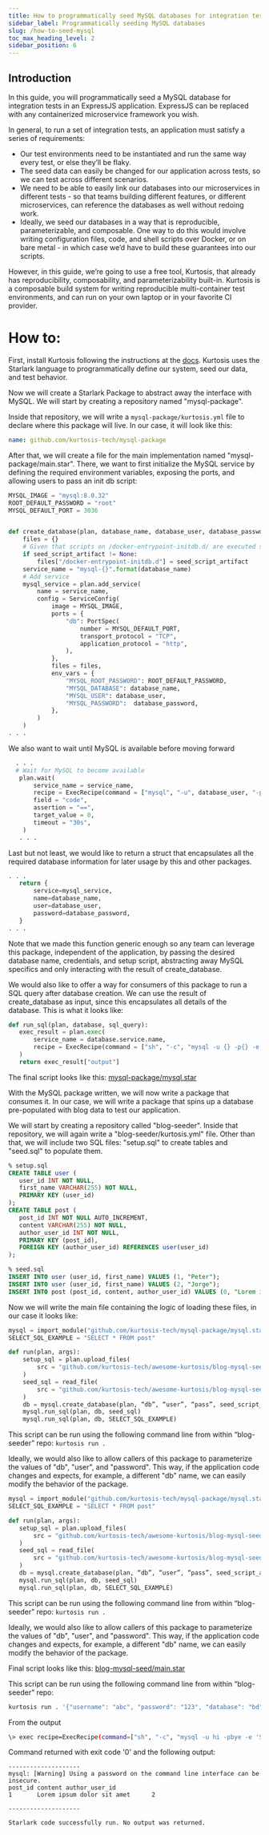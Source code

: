 ```yaml
---
title: How to programmatically seed MySQL databases for integration tests
sidebar_label: Programmatically seeding MySQL databases
slug: /how-to-seed-mysql
toc_max_heading_level: 2
sidebar_position: 6
---
```


Introduction
------------
In this guide, you will programmatically seed a MySQL database for integration tests in an ExpressJS application. ExpressJS can be replaced with any containerized microservice framework you wish.

In general, to run a set of integration tests, an application must satisfy a series of requirements:

- Our test environments need to be instantiated and run the same way every test, or else they’ll be flaky.
- The seed data can easily be changed for our application across tests, so we can test across different scenarios.
- We need to be able to easily link our databases into our microservices in different tests - so that teams building different features, or different microservices, can reference the databases as well without redoing work.
- Ideally, we seed our databases in a way that is reproducible, parameterizable, and composable. One way to do this would involve writing configuration files, code, and shell scripts over Docker, or on bare metal - in which case we’d have to build these guarantees into our scripts.

However, in this guide, we’re going to use a free tool, Kurtosis, that already has reproducibility, composability, and parameterizability built-in. Kurtosis is a composable build system for writing reproducible multi-container test environments, and can run on your own laptop or in your favorite CI provider.

# How to:

First, install Kurtosis following the instructions at the [docs](https://docs.kurtosis.com/install). Kurtosis uses the Starlark language to programmatically define our system, seed our data, and test behavior.

Now we will create a Starlark Package to abstract away the interface with MySQL. We will start by creating a repository named "mysql-package".

Inside that repository, we will write a `mysql-package/kurtosis.yml` file to declare where this package will live. In our case, it will look like this:


```yml
name: github.com/kurtosis-tech/mysql-package
```

After that, we will create a file for the main implementation named "mysql-package/main.star". There, we want to first initialize the MySQL service by defining the required environment variables, exposing the ports, and allowing users to pass an init db script:

```python
MYSQL_IMAGE = "mysql:8.0.32"
ROOT_DEFAULT_PASSWORD = "root"
MYSQL_DEFAULT_PORT = 3036


def create_database(plan, database_name, database_user, database_password, seed_script_artifact = None):
    files = {}
    # Given that scripts on /docker-entrypoint-initdb.d/ are executed sorted by filename
    if seed_script_artifact != None:
        files["/docker-entrypoint-initdb.d"] = seed_script_artifact
    service_name = "mysql-{}".format(database_name)
    # Add service
    mysql_service = plan.add_service(
        name = service_name,
        config = ServiceConfig(
            image = MYSQL_IMAGE,
            ports = {
                "db": PortSpec(
                    number = MYSQL_DEFAULT_PORT,
                    transport_protocol = "TCP",
                    application_protocol = "http",
                ),
            },
            files = files,
            env_vars = {
                "MYSQL_ROOT_PASSWORD": ROOT_DEFAULT_PASSWORD,
                "MYSQL_DATABASE": database_name,
                "MYSQL_USER": database_user,
                "MYSQL_PASSWORD":  database_password,
            },
        )
    )
. . .
```

We also want to wait until MySQL is available before moving forward
```python
  . . .
  # Wait for MySQL to become available
   plan.wait(
       service_name = service_name,
       recipe = ExecRecipe(command = ["mysql", "-u", database_user, "-p{}".format(database_password), database_name]),
       field = "code",
       assertion = "==",
       target_value = 0,
       timeout = "30s",
    )
   . . .
```

Last but not least, we would like to return a struct that encapsulates all the required database information for later usage by this and other packages.

```python
. . .
   return {
       service=mysql_service,
       name=database_name,
       user=database_user,
       password=database_password,
   }
. . .
```

Note that we made this function generic enough so any team can leverage this package, independent of the application, by passing the desired database name, credentials, and setup script, abstracting away MySQL specifics and only interacting with the result of create_database.

We would also like to offer a way for consumers of this package to run a SQL query after database creation. We can use the result of create_database as input, since this encapsulates all details of the database. This is what it looks like:


```python
def run_sql(plan, database, sql_query):
   exec_result = plan.exec(
       service_name = database.service.name,
       recipe = ExecRecipe(command = ["sh", "-c", "mysql -u {} -p{} -e '{}' {}".format(database.user, database.password, sql_query, database.name)]),
   )
   return exec_result["output"]
```

The final script looks like this: [mysql-package/mysql.star](https://github.com/kurtosis-tech/mysql-package/blob/main/mysql.star)

With the MySQL package written, we will now write a package that consumes it. In our case, we will write a package that spins up a database pre-populated with blog data to test our application.

We will start by creating a repository called "blog-seeder". Inside that repository, we will again write a "blog-seeder/kurtosis.yml" file. Other than that, we will include two SQL files: "setup.sql" to create tables and "seed.sql" to populate them.

```sql
% setup.sql
CREATE TABLE user (
   user_id INT NOT NULL,
   first_name VARCHAR(255) NOT NULL,
   PRIMARY KEY (user_id)
);
CREATE TABLE post (
   post_id INT NOT NULL AUTO_INCREMENT,
   content VARCHAR(255) NOT NULL,
   author_user_id INT NOT NULL,
   PRIMARY KEY (post_id),
   FOREIGN KEY (author_user_id) REFERENCES user(user_id)
);

% seed.sql
INSERT INTO user (user_id, first_name) VALUES (1, "Peter");
INSERT INTO user (user_id, first_name) VALUES (2, "Jorge");
INSERT INTO post (post_id, content, author_user_id) VALUES (0, "Lorem ipsum dolor sit amet", 2);
```

Now we will write the main file containing the logic of loading these files, in our case it looks like:

```python
mysql = import_module("github.com/kurtosis-tech/mysql-package/mysql.star")
SELECT_SQL_EXAMPLE = "SELECT * FROM post"

def run(plan, args):
    setup_sql = plan.upload_files(
        src = "github.com/kurtosis-tech/awesome-kurtosis/blog-mysql-seed/setup.sql",
    )
    seed_sql = read_file(
        src = "github.com/kurtosis-tech/awesome-kurtosis/blog-mysql-seed/seed.sql",
    )
    db = mysql.create_database(plan, “db”, “user”, “pass”, seed_script_artifact = setup_sql)
    mysql.run_sql(plan, db, seed_sql)
    mysql.run_sql(plan, db, SELECT_SQL_EXAMPLE)
```
This script can be run using the following command line from within “blog-seeder” repo: `kurtosis run .`

Ideally, we would also like to allow callers of this package to parameterize the values of "db", "user", and "password". This way, if the application code changes and expects, for example, a different "db" name, we can easily modify the behavior of the package.

```python
mysql = import_module("github.com/kurtosis-tech/mysql-package/mysql.star")
SELECT_SQL_EXAMPLE = "SELECT * FROM post"

def run(plan, args):
   setup_sql = plan.upload_files(
       src = "github.com/kurtosis-tech/awesome-kurtosis/blog-mysql-seed/setup.sql",
   )
   seed_sql = read_file(
       src = "github.com/kurtosis-tech/awesome-kurtosis/blog-mysql-seed/seed.sql",
   )
   db = mysql.create_database(plan, “db”, “user”, “pass”, seed_script_artifact = setup_sql)
   mysql.run_sql(plan, db, seed_sql)
   mysql.run_sql(plan, db, SELECT_SQL_EXAMPLE)
```

This script can be run using the following command line from within “blog-seeder” repo: `kurtosis run .`

Ideally, we would also like to allow callers of this package to parameterize the values of "db", "user", and "password". This way, if the application code changes and expects, for example, a different "db" name, we can easily modify the behavior of the package.

Final script looks like this: [blog-mysql-seed/main.star](https://github.com/kurtosis-tech/awesome-kurtosis/blob/main/blog-mysql-seed/main.star)

This script can be run using the following command line from within “blog-seeder” repo:

```bash
kurtosis run . '{"username": "abc", "password": "123", "database": "bd"}'
```

From the output

```bash
\> exec recipe=ExecRecipe(command=["sh", "-c", "mysql -u hi -pbye -e 'SELECT * FROM post' bd"])
```

Command returned with exit code '0' and the following output:
```console
--------------------
mysql: [Warning] Using a password on the command line interface can be insecure.
post_id content author_user_id
1       Lorem ipsum dolor sit amet      2

--------------------

Starlark code successfully run. No output was returned.
```